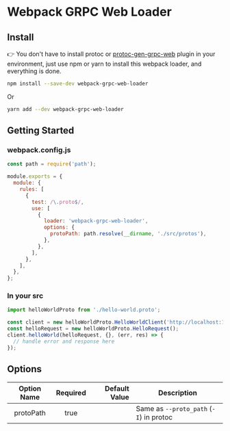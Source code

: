 # Webpack GRPC Web Loader

## Install

👉 You don't have to install protoc or [protoc-gen-grpc-web](https://github.com/grpc/grpc-web/releases) plugin in your environment, just use npm or yarn to install this webpack loader, and everything is done.

```sh
npm install --save-dev webpack-grpc-web-loader
```

Or

```sh
yarn add --dev webpack-grpc-web-loader
```

## Getting Started

### webpack.config.js

```javascript
const path = require('path');

module.exports = {
  module: {
    rules: [
      {
        test: /\.proto$/,
        use: [
          {
            loader: 'webpack-grpc-web-loader',
            options: {
              protoPath: path.resolve(__dirname, './src/protos'),
            },
          },
        ],
      },
    ],
  },
};
```

### In your src

```javascript
import helloWorldProto from './hello-world.proto';

const client = new helloWorldProto.HelloWorldClient('http://localhost:11101/grpc');
const helloRequest = new helloWorldProto.HelloRequest();
client.helloWorld(helloRequest, {}, (err, res) => {
  // handle error and response here
});
```

## Options

| Option Name | Required | Default Value | Description                             |
|:-----------:|:--------:|--------------:|-----------------------------------------|
|  protoPath  |   true   |               | Same as `--proto_path` (`-I`) in protoc |
